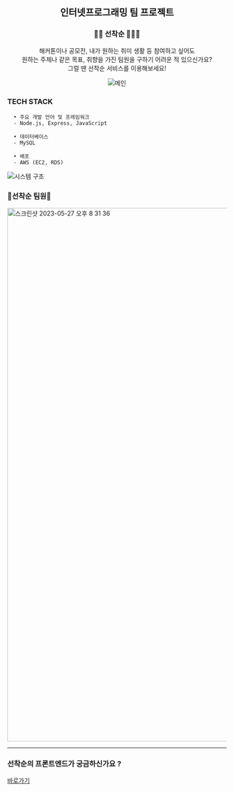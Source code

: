 <div align="center">

## 인터넷프로그래밍 팀 프로젝트

### 🏃🏻 선착순 🏃🏻‍♀️
  
  해커톤이나 공모전, 내가 원하는 취미 생활 등 참여하고 싶어도  
  원하는 주제나 같은 목표, 취향을 가진 팀원을 구하기 어려운 적 있으신가요?  
  그럴 땐 선착순 서비스를 이용해보세요!
  
![메인](https://github.com/JJongsKim/FCFS-server/assets/81777778/a68555a4-b799-4b45-81fb-83e451fd4aa2)
  
</div>

### TECH STACK
  ```
    • 주요 개발 언어 및 프레임워크
    - Node.js, Express, JavaScript
    
    • 데이터베이스
    - MySQL

    • 배포
    - AWS (EC2, RDS)
  ```

![시스템 구조](https://github.com/JJongsKim/FCFS-server/assets/81777778/b7a756be-362b-439f-884a-890a36426239)


### 🍑선착순 팀원🍑
<img width="1224" alt="스크린샷 2023-05-27 오후 8 31 36" src="https://github.com/JJongsKim/FCFS-front/assets/81777778/fd79af3f-dde7-4ce7-a972-1cad2ddc4d1f">

---
### 선착순의 프론트엔드가 궁금하신가요 ? 
[바로가기](https://github.com/JJongsKim/FCFS-front)
